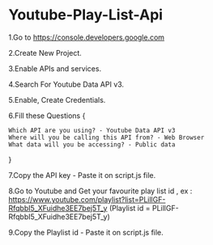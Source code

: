 # Youtube-Play-List-Api

1.Go to https://console.developers.google.com

2.Create New Project.

3.Enable APIs and services.

4.Search For Youtube Data API v3.

5.Enable, Create Credentials.

6.Fill these Questions {

    Which API are you using? - Youtube Data API v3 
    Where will you be calling this API from? - Web Browser
    What data will you be accessing? - Public data

}

7.Copy the API key - Paste it on script.js file.

8.Go to Youtube and Get your favourite play list id , ex : https://www.youtube.com/playlist?list=PLillGF-RfqbbI5_XFuidhe3EE7bej5T_y (Playlist id = PLillGF-RfqbbI5_XFuidhe3EE7bej5T_y)

9.Copy the Playlist id - Paste it on script.js file.